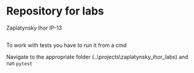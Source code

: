 # Repository for labs 
Zaplatynsky Ihor ІР-13

##
To work with tests you have to run it from a cmd

Navigate to the appropriate folder (..\projects\zaplatynsky_ihor_labs) and run `pytest`
